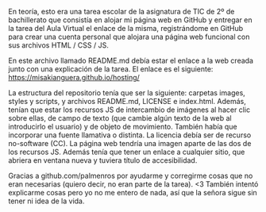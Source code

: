 En teoría, esto era una tarea escolar de la asignatura de TIC de 2º de bachillerato que consistía en alojar mi página web en GitHub y entregar en la tarea del Aula Virtual el enlace de la misma, registrándome en GitHub para crear una cuenta personal que alojara una página web funcional con sus archivos HTML / CSS / JS.

En este archivo llamado README.md debía estar el enlace a la web creada junto con una explicación de la tarea. El enlace es el siguiente: https://misakianguera.github.io/hosting/

La estructura del repositorio tenía que ser la siguiente: carpetas images, styles y scripts, y archivos README.md, LICENSE e index.html. Además, tenían que estar los recursos JS de intercambio de imágenes al hacer clic sobre ellas, de campo de texto (que cambie algún texto de la web al introducirlo el usuario) y de objeto de movimiento. También había que incorporar una fuente llamativa o distinta. La licencia debía ser de recurso no-software (CC). La página web tendría una imagen aparte de las dos de los recursos JS. Además tenía que tener un enlace a cualquier sitio, que abriera en ventana nueva y tuviera título de accesibilidad.

Gracias a github.com/palmenros por ayudarme y corregirme cosas que no eran necesarias (quiero decir, no eran parte de la tarea). <3 También intentó explicarme cosas pero yo no me entero de nada, así que la señora sigue sin tener ni idea de la vida.
